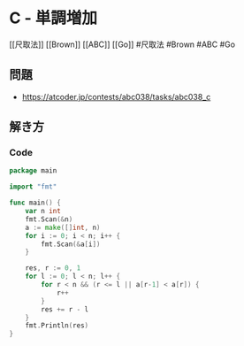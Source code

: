 # C - 単調増加
[[尺取法]] [[Brown]] [[ABC]] [[Go]]
#尺取法 #Brown #ABC #Go 

## 問題
- https://atcoder.jp/contests/abc038/tasks/abc038_c

## 解き方
### Code
```go
package main

import "fmt"

func main() {
	var n int
	fmt.Scan(&n)
	a := make([]int, n)
	for i := 0; i < n; i++ {
		fmt.Scan(&a[i])
	}

	res, r := 0, 1
	for l := 0; l < n; l++ {
		for r < n && (r <= l || a[r-1] < a[r]) {
			r++
		}
		res += r - l
	}
	fmt.Println(res)
}
```